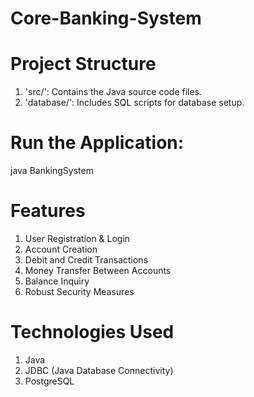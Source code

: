 # Core-Banking-System


# Project Structure
1. 'src/': Contains the Java source code files.
2. 'database/': Includes SQL scripts for database setup.
# Run the Application:
java BankingSystem
# Features
1. User Registration & Login
2. Account Creation
3. Debit and Credit Transactions
4. Money Transfer Between Accounts
5. Balance Inquiry
6. Robust Security Measures

# Technologies Used
   
1. Java
2. JDBC (Java Database Connectivity)
3. PostgreSQL
